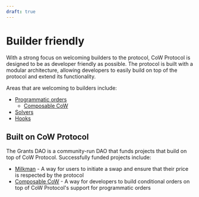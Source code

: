 ```yaml
---
draft: true
---
```


# Builder friendly

With a strong focus on welcoming builders to the protocol, CoW Protocol is designed to be as developer friendly as possible. The protocol is built with a modular architecture, allowing developers to easily build on top of the protocol and extend its functionality.

Areas that are welcoming to builders include:

- [Programmatic orders](programmatic)
    - [Composable CoW](./builder-friendly/composable-cow)
- [Solvers](../../tutorials/solvers/create)
- [Hooks](cow-hooks)

## Built on CoW Protocol

The Grants DAO is a community-run DAO that funds projects that build on top of CoW Protocol. Successfully funded projects include:

* [Milkman](./builder-friendly/milkman) - A way for users to initiate a swap and ensure that their price is respected by the protocol
* [Composable CoW](./builder-friendly/composable-cow) - A way for developers to build conditional orders on top of CoW Protocol's support for programmatic orders
